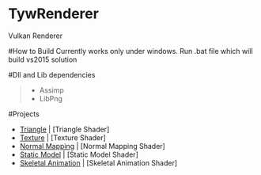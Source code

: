 # TywRenderer

Vulkan Renderer

#How to Build
Currently works only under windows.
Run .bat file which will build vs2015 solution

#Dll and Lib dependencies
> - Assimp
> - LibPng


#Projects
- [Triangle](Projects/Triangle) | [Triangle Shader]
- [Texture](Projects/Texture) | [Texture Shader]
- [Normal Mapping](Projects/NormalMapping) | [Normal Mapping Shader]
- [Static Model](Projects/StaticModel) | [Static Model Shader]
- [Skeletal Animation](Projects/SkeletalAnimation) | [Skeletal Animation Shader]
